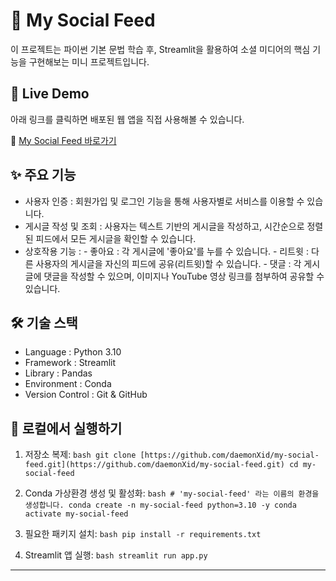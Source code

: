 # 🍜 My Social Feed

이 프로젝트는 파이썬 기본 문법 학습 후, Streamlit을 활용하여 소셜 미디어의 핵심 기능을 구현해보는 미니 프로젝트입니다.

## 🚀 Live Demo

아래 링크를 클릭하면 배포된 웹 앱을 직접 사용해볼 수 있습니다.

🔗 [My Social Feed 바로가기](https://my-social-feed-3omhhymkfksuitsyzuy3yy.streamlit.app/)

## ✨ 주요 기능

-    사용자 인증 : 회원가입 및 로그인 기능을 통해 사용자별로 서비스를 이용할 수 있습니다.
-    게시글 작성 및 조회 : 사용자는 텍스트 기반의 게시글을 작성하고, 시간순으로 정렬된 피드에서 모든 게시글을 확인할 수 있습니다.
-    상호작용 기능 :
    -    좋아요 : 각 게시글에 '좋아요'를 누를 수 있습니다.
    -    리트윗 : 다른 사용자의 게시글을 자신의 피드에 공유(리트윗)할 수 있습니다.
    -    댓글 : 각 게시글에 댓글을 작성할 수 있으며, 이미지나 YouTube 영상 링크를 첨부하여 공유할 수 있습니다.

## 🛠️ 기술 스택

-    Language : Python 3.10
-    Framework : Streamlit
-    Library : Pandas
-    Environment : Conda
-    Version Control : Git & GitHub

## 🚀 로컬에서 실행하기

1.   저장소 복제: 
    ```bash
    git clone [https://github.com/daemonXid/my-social-feed.git](https://github.com/daemonXid/my-social-feed.git)
    cd my-social-feed
    ```

2.   Conda 가상환경 생성 및 활성화: 
    ```bash
    # 'my-social-feed' 라는 이름의 환경을 생성합니다.
    conda create -n my-social-feed python=3.10 -y
    conda activate my-social-feed
    ```

3.   필요한 패키지 설치: 
    ```bash
    pip install -r requirements.txt
    ```

4.   Streamlit 앱 실행: 
    ```bash
    streamlit run app.py
    ```
---
